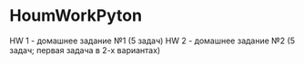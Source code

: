 # HoumWorkPyton
HW 1 - домашнее задание №1 (5 задач)
HW 2 - домашнее задание №2 (5 задач; первая задача в 2-х вариантах)
